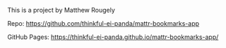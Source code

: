 This is a project by Matthew Rougely

Repo:
https://github.com/thinkful-ei-panda/mattr-bookmarks-app

GitHub Pages:
https://thinkful-ei-panda.github.io/mattr-bookmarks-app/